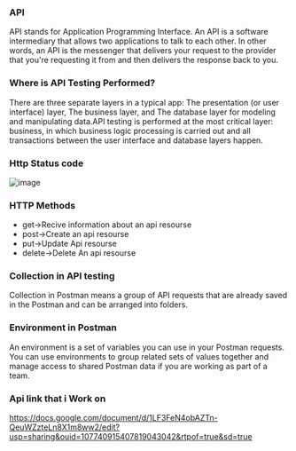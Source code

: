 ### API
API stands for Application Programming Interface. An API is a software intermediary that allows two applications to talk to each other. In other words, an API is the 
messenger that delivers your request to the provider that you're requesting it from and then delivers the response back to you.

### Where is API Testing Performed?
There are three separate layers in a typical app: The presentation (or user interface) layer, The business layer, and The database layer for modeling and manipulating 
data.API testing is performed at the most critical layer: business, in which business logic processing is carried out and all transactions between the user interface 
and database layers happen.

### Http Status code
![image](https://user-images.githubusercontent.com/59174633/185548159-aac92b0b-361d-47e2-af42-bc50d98cf9b7.png)

### HTTP Methods
 - get->Recive information about an api resourse
 - post->Create an api resourse
 - put->Update Api resourse
 - delete->Delete An api resourse
 
 ### Collection in API testing
Collection in Postman means a group of API requests that are already saved in the Postman and can be arranged into folders.

### Environment in Postman
An environment is a set of variables you can use in your Postman requests. You can use environments to group related sets of values together and manage access to shared
Postman data if you are working as part of a team.

### Api link that i Work on
https://docs.google.com/document/d/1LF3FeN4obAZTn-QeuWZzteLn8X1m8ww2/edit?usp=sharing&ouid=107740915407819043042&rtpof=true&sd=true


 
